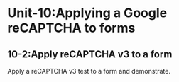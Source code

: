 # **Unit-10:Applying a Google reCAPTCHA to forms**

## 10-2:Apply reCAPTCHA v3 to a form

Apply a reCAPTCHA v3 test to a form and demonstrate.